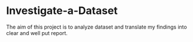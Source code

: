 # Investigate-a-Dataset
The aim of this project is to analyze dataset and translate my findings into clear and well put report.

